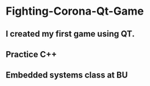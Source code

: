 # Fighting-Corona-Qt-Game
## I created my first game using QT.
## Practice C++
## Embedded systems class at BU
